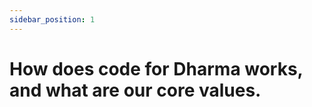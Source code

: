 ```yaml
---
sidebar_position: 1
---
```


<!-- @format -->

# How does code for Dharma works, and what are our core values.
